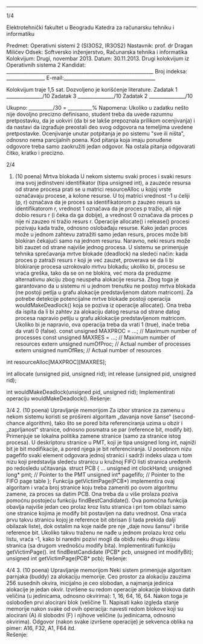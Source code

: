 --------------------------------------------------------------------------------


1/4 
 
Elektrotehnički fakultet u Beogradu 
Katedra za računarsku tehniku i informatiku 
 
Predmet: Operativni sistemi 2 (SI3OS2, IR3OS2) 
Nastavnik: prof. dr Dragan Milićev 
Odsek: Softversko inženjerstvo, Računarska tehnika i informatika 
Kolokvijum: Drugi, novembar 2013. 
Datum: 30.11.2013. 
Drugi kolokvijum iz Operativnih sistema 2 
Kandidat: _____________________________________________________________ 
Broj indeksa: ________________  E-mail:______________________________________ 
 
Kolokvijum traje 1,5 sat. Dozvoljeno je korišćenje literature. 
Zadatak 1 _______________/10   Zadatak 3 _______________/10 
Zadatak 2 _______________/10    
 
Ukupno: __________/30 = __________% 
Napomena: Ukoliko u zadatku nešto nije dovoljno precizno definisano, student treba da 
uvede razumnu pretpostavku, da je uokviri (da bi se lakše prepoznala prilikom ocenjivanja) i 
da  nastavi  da  izgrađuje  preostali  deo  svog  odgovora  na  temeljima  uvedene  pretpostavke. 
Ocenjivanje unutar potpitanja je po sistemu "sve ili ništa", odnosno nema parcijalnih poena. 
Kod pitanja koja imaju ponuđene odgovore treba samo zaokružiti jedan  odgovor.  Na  ostala 
pitanja odgovarati čitko, kratko i precizno. 
 

2/4 
1. (10 poena) Mrtva blokada 
U   nekom   sistemu   svaki   proces   i   svaki   resurs   ima   svoj   jedinstveni  identifikator  (tipa 
unsigned int), a zauzeće resursa od strane procesa prati se u matrici resourceAlloc u kojoj 
vrste označavaju procese, a kolone resurse. U toj matrici vrednost -1 u ćeliji (p, r) označava da 
je  proces  sa  identifikatorom p zauzeo  resurs  sa  identifikatorom r,  vrednost 1 označava da je 
proces p tražio, ali nije dobio resurs r (i čeka da ga dobije), a vrednost 0 označava da proces p 
nije ni zauzeo ni tražio resurs r.  Operacije allocate() i release() procesi  pozivaju  kada 
traže, odnosno oslobađaju resurse. Kako jedan proces može u jednom zahtevu zatražiti samo 
jedan resurs, proces može biti blokiran čekajući samo na jednom resursu. Naravno, neki resurs 
može biti zauzet od strane najviše jednog procesa. 
U sistemu se primenjuje tehnika sprečavanja mrtve blokade (deadlock) na sledeći način: kada 
proces p zatraži resurs r koji je već zauzet, proverava se da li bi blokiranje procesa uzrokovalo 
mrtvu blokadu; ukoliko bi, procesu se vraća greška, tako da se on ne blokira, već mora da 
preduzme alternativnu akciju zbog neuspeha alokacije resursa. Zbog toga je garantovano da u 
sistemu  ni  u  jednom  trenutku  ne  postoji  mrtva  blokada  (ne  postoji  petlja  u  grafu  alokacije 
predstavljenom datom matricom). 
Za potrebe detekcije potencijalne mrtve blokade postoji operacija wouldMakeDeadlock() koja 
se  poziva  iz  operacije allocate().  Ona  treba  da  ispita  da  li  bi  zahtev  za  alokaciju  datog 
resursa  od  strane  datog  procesa  napravio  petlju  u  grafu  aklokacije  predstavljenom  matricom. 
Ukoliko bi je napravio, ova operacija treba da vrati 1 (true), inače treba da vrati 0 (false). 
const unsigned MAXPROC = ...; // Maximum number of processes 
const unsigned MAXRES = ...;  // Maximum number of resources 
extern unsigned numOfProc;    // Actual number of processes 
extern unsigned numOfRes;     // Actual number of resources 
 
int resourceAlloc[MAXPROC][MAXRES]; 
 
int allocate (unsigned pid, unsigned rid); 
int release  (unsigned pid, unsigned rid); 
 
int wouldMakeDeadlock(unsigned pid, unsigned rid); 
Implementirati operaciju wouldMakeDeadlock(). 
Rešenje: 

3/4 
2. (10 poena) Upravljanje memorijom 
Za  izbor  stranice  za  zamenu  u  nekom  sistemu  koristi  se prošireni algoritam „davanja nove 
šanse“  (second-chance  algorithm),  tako  što se  pored  bita  referenciranja  uzima  u  obzir  i  
„zaprljanost“  stranice,  odnosno  posmatra se par (reference  bit,  modify bit). Primenjuje  se 
lokalna  politika  zamene  stranice  (samo  za  stranice  istog  procesa).  U  deskriptoru  stranice  u 
PMT,  koji  je  tipa unsigned long int, najniži bit je bit modifikacije, a pored njega je bit 
referenciranja.  U  posebnom  nizu pagefifo svaki element odgovara jednoj stranici i sadrži 
indeks  ulaza  u  tom  nizu  koji  predstavlja  sledeću  stranicu  u  kružnoj  FIFO  listi  stranica 
uređenih po redosledu učitavanja. 
struct PCB { 
  ... 
  unsigned int clockHand; 
  unsigned long* pmt; // Pointer to the PMT 
  unsigned int* pagefifo; // Pointer to the FIFO page table 
}; 
Funkcija getVictimPage(PCB*) implementira ovaj algoritam i vraća broj stranice koju treba 
zameniti  po  ovom  algoritmu  zamene,  za  proces  sa  datim  PCB. Ona  treba da u više prolaza 
poziva pomoćnu postojeću funkciju findBestCandidate(). Ova pomoćna funkcija obavlja 
najviše jedan ceo prolaz kroz listu stranica i pri tom obilazi  samo  one  stranice  kojima  je 
modify bit  postavljen  na  datu  vrednost. Ona vraća prvu takvu stranicu kojoj  je reference bit 
obrisan (i  tada  prekida  dalji  obilazak  liste), dok ostalim na koje naiđe pre nje „daje novu 
šansu“ i briše reference bit. Ukoliko takvu traženu ne nađe u jednom prolazu kroz celu listu, 
vraća -1,  kako  bi  naredni  pozivi  mogli  da  obiđu  neku  drugu  klasu  stranica  (sa  drugom 
vrednošću modify bita). Implementirati funkciju getVictimPage(). 
int findBestCandidate (PCB* pcb, unsigned int modifyBit); 
unsigned int getVictimPage(PCB* pcb); 
Rešenje: 
 

4/4 
3. (10 poena) Upravljanje memorijom 
Neki  sistem  primenjuje  algoritam  parnjaka  (buddy)  za  alokaciju  memorije.  Ceo  prostor  za 
alokaciju  zauzima  256  susednih  okvira,  inicijalno  je  ceo  slobodan,  a  najmanja  jedinica 
alokacije  je  jedan  okvir.  Izvršene  su  redom  operacije  alokacije  blokova  datih  veličina  (u 
jedinicama, odnosno okvirima): 
1, 16, 64, 16, 64. 
Nakon toga je oslobođen prvi alocirani blok (veličine 1). 
Napisati kako izgleda stanje memorije nakon svake od ovih operacija: navesti redom blokove 
koji su alocirani (A) ili slobodni (F) i njihove veličine (u jedinicama, odnosno  okvirima). 
Odgovor (nakon svake izvršene operacije) je sekvenca oblika na pimer: A16, F32, A1, F64 
itd.  
Rešenje: 
 